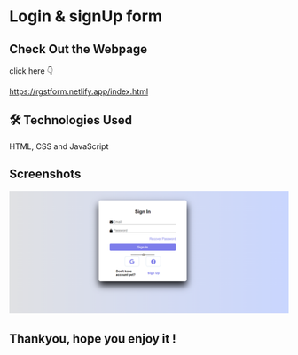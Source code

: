 # Login & signUp form

## Check Out the Webpage
click here 👇

https://rgstform.netlify.app/index.html

## 🛠 Technologies Used
HTML, CSS and JavaScript

## Screenshots

![App Screenshot](https://github.com/dilipraj28/logIn-signUp/blob/main/assets/Screenshot%202024-06-20%20203013.png)
## Thankyou, hope you enjoy it !
